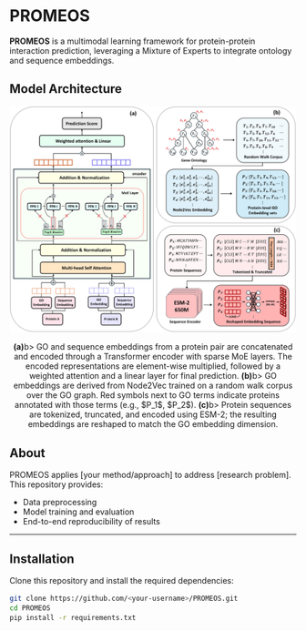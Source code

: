 # PROMEOS

**PROMEOS** is a multimodal learning framework for protein-protein interaction prediction, leveraging a Mixture of Experts to integrate ontology and sequence embeddings.


## Model Architecture

<p align="center">
  <img src="Overall_Workflow.jpg" alt="PROMEOS Architecture" width="600"/>
</p>

<p align="center">
  <b>(a)</b>b> GO and sequence embeddings from a protein pair are concatenated and encoded through a Transformer encoder with sparse MoE layers.  
  The encoded representations are element-wise multiplied, followed by a weighted attention and a linear layer for final prediction.  
  <b>(b)</b>b> GO embeddings are derived from Node2Vec trained on a random walk corpus over the GO graph.  
  Red symbols next to GO terms indicate proteins annotated with those terms (e.g., $P_1$, $P_2$).  
  <b>(c)</b>b> Protein sequences are tokenized, truncated, and encoded using ESM-2; the resulting embeddings are reshaped to match the GO embedding dimension.
</p>

## About
PROMEOS applies [your method/approach] to address [research problem].  
This repository provides:
- Data preprocessing
- Model training and evaluation
- End-to-end reproducibility of results

---

## Installation
Clone this repository and install the required dependencies:

```bash
git clone https://github.com/<your-username>/PROMEOS.git
cd PROMEOS
pip install -r requirements.txt
